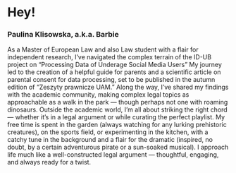 # Hey!

### Paulina Klisowska, a.k.a. Barbie

As a Master of European Law and also Law student with a flair for independent research, I’ve navigated the complex terrain of the ID-UB project on “Processing Data of Underage Social Media Users” My journey led to the creation of a helpful guide for parents and a scientific article on parental consent for data processing, set to be published in the autumn edition of “Zeszyty prawnicze UAM.” Along the way, I’ve shared my findings with the academic community, making complex legal topics as approachable as a walk in the park — though perhaps not one with roaming dinosaurs. Outside the academic world, I’m all about striking the right chord — whether it’s in a legal argument or while curating the perfect playlist. My free time is spent in the garden (always watching for any lurking prehistoric creatures), on the sports field, or experimenting in the kitchen, with a catchy tune in the background and a flair for the dramatic (inspired, no doubt, by a certain adventurous pirate or a sun-soaked musical). I approach life much like a well-constructed legal argument — thoughtful, engaging, and always ready for a twist.
